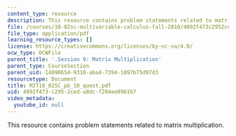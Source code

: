 ```yaml
---
content_type: resource
description: This resource contains problem statements related to matrix multiplication.
file: /courses/18-02sc-multivariable-calculus-fall-2010/4092f473c2952ceda8dcf204ee096167_MIT18_02SC_pb_10_quest.pdf
file_type: application/pdf
learning_resource_types: []
license: https://creativecommons.org/licenses/by-nc-sa/4.0/
ocw_type: OCWFile
parent_title: '.Session 9: Matrix Multiplication'
parent_type: CourseSection
parent_uid: 14090654-9310-aba4-7394-1897b75d97d3
resourcetype: Document
title: MIT18_02SC_pb_10_quest.pdf
uid: 4092f473-c295-2ced-a8dc-f204ee096167
video_metadata:
  youtube_id: null
---
```

This resource contains problem statements related to matrix multiplication.
